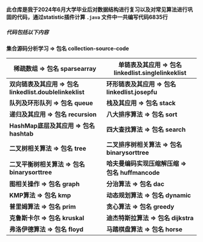 **此仓库是我于2024年6月大学毕业后对数据结构进行复习以及对常见算法进行巩固的代码，通过statistic插件计算 `.java` 文件中一共编写代码6835行**


##### 代码包括以下内容

**集合源码分析学习 => 包名 collection-source-code**

| 稀疏数组  => 包名 sparsearray                            | 单链表及其应用 => 包名 linkedlist.singlelinkeklist |
| -------------------------------------------------------- | -------------------------------------------------- |
| **双向链表及其应用 => 包名 linkedlist.doublelinkeklist** | **环形链表及其应用 => 包名 linkedlist.josepfu**    |
| **队列及环形队列 => 包名 queue**                         | **栈及其应用 => 包名 stack**                       |
| **递归及其应用 => 包名 recursion**                       | **八大排序算法 => 包名 sort**                      |
| **HashMap底层及其应用 => 包名 hashtab**                  | **四大查找算法 => 包名 search**                    |
| **二叉树相关算法 => 包名 tree**                          | **二叉排序树相关算法 => 包名 binarysorttree**      |
| **二叉平衡树相关算法 => 包名 binarysorttree**            | **哈夫曼编码实现压缩解压缩 => 包名 huffmancode**   |
| **图相关操作 => 包名 graph**                             | **分治算法 => 包名** **dac**                       |
| **KMP算法 => 包名 kmp**                                  | **动态规划算法 => 包名 dynamic**                   |
| **普里姆算法 => 包名 prim**                              | **贪心算法 => 包名 greedy**                        |
| **克鲁斯卡尔 => 包名 kruskal**                           | **迪杰特斯拉算法 => 包名 dijkstra**                |
| **弗洛伊德算法 => 包名 floyd**                           | **马踏棋盘算法 => 包名 horse**                     |

